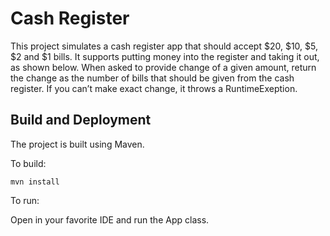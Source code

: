# Cash Register

This project simulates a cash register app that should accept $20, $10, $5, $2 and $1 bills. It supports putting money
into the register and taking it out, as shown below. When asked to provide change of a given amount, return the change
as the number of bills that should be given from the cash register. If you can’t make exact change, it throws a
RuntimeExeption.

## Build and Deployment

The project is built using Maven.

To build:

```mvn install```

To run:

Open in your favorite IDE and run the App class.